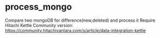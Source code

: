 # process_mongo
Compare two mongoDB for difference(new,deleted) and process it
Require Hitachi Kettle Community version: https://community.hitachivantara.com/s/article/data-integration-kettle

